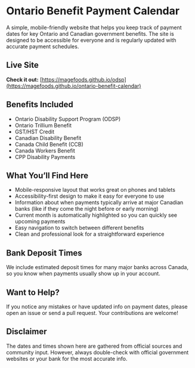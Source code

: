 # Ontario Benefit Payment Calendar

A simple, mobile-friendly website that helps you keep track of payment dates for key Ontario and Canadian government benefits. The site is designed to be accessible for everyone and is regularly updated with accurate payment schedules.

## Live Site
 **Check it out:** [https://magefoods.github.io/odsp](https://magefoods.github.io/ontario-benefit-calendar)

## Benefits Included
- Ontario Disability Support Program (ODSP)
- Ontario Trillium Benefit
- GST/HST Credit
- Canadian Disability Benefit
- Canada Child Benefit (CCB)
- Canada Workers Benefit
- CPP Disability Payments

## What You’ll Find Here
- Mobile-responsive layout that works great on phones and tablets
- Accessibility-first design to make it easy for everyone to use
- Information about when payments typically arrive at major Canadian banks (like if they come the night before or early morning)
- Current month is automatically highlighted so you can quickly see upcoming payments
- Easy navigation to switch between different benefits
- Clean and professional look for a straightforward experience

## Bank Deposit Times
We include estimated deposit times for many major banks across Canada, so you know when payments usually show up in your account.

## Want to Help?
If you notice any mistakes or have updated info on payment dates, please open an issue or send a pull request. Your contributions are welcome!

## Disclaimer
The dates and times shown here are gathered from official sources and community input. However, always double-check with official government websites or your bank for the most accurate info.

